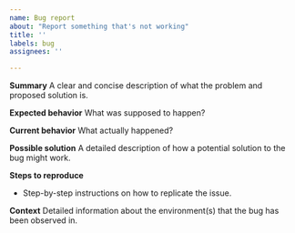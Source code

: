 ```yaml
---
name: Bug report
about: "Report something that's not working"
title: ''
labels: bug
assignees: ''

---
```


**Summary**
A clear and concise description of what the problem and proposed solution is.

**Expected behavior**
What was supposed to happen?

**Current behavior**
What actually happened?

**Possible solution**
A detailed description of how a potential solution to the bug might work.

**Steps to reproduce**
* Step-by-step instructions on how to replicate the issue.

**Context**
Detailed information about the environment(s) that the bug has been observed in.
